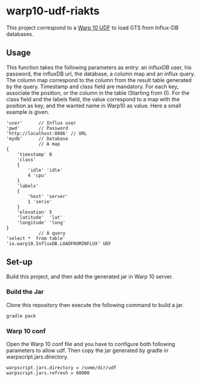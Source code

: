 # warp10-udf-riakts
This project correspond to a [Warp 10 UDF](http://www.warp10.io/reference/miscellaneous/UDF/#sidebar) to load GTS from Influx-DB databases.

## Usage
This function takes the following parameters as entry: an influxDB user, his password, the influxDB url, the database, a column map and an influx query.
The column map correspond to the column from the result table generated by the query. Timestamp and class field are mandatory. 
For each key, associate the position, or the column in the table (Starting from 0). 
For the class field and the labels field, the value correspond to a map with the position as key, and the wanted name in Warp10 as value.
Here a small example is given.
```
'user'      // Influx user
'pwd'       // Password
'http://localhost:8086' // URL
'mydb'      // Database
            // A map
{
    'timestamp' 0
    'class' 
    {
        'idle' 'idle'
        4 'cpu'
    }
    'labels'
    {
        'host' 'server'
        1 'serie'
    }
    'elevation' 5
    'latitude'  'lat'
    'longitude' 'long'
}
            // A query
'select *  from table'
'io.warp10.InfluxDB.LOADFROMINFLUX' UDF
```


## Set-up 
Build this project, and then add the generated jar in Warp 10 server.

### Build the Jar ###
Clone this repository then execute the following command to build a jar.
```
gradle pack
```

### Warp 10 conf
Open the Warp 10 conf file and you have to configure both following parameters to allow udf. Then copy the jar generated by gradle in warpscript.jars.directory.
```
warpscript.jars.directory = /some/dir/udf
warpscript.jars.refresh = 60000
```
